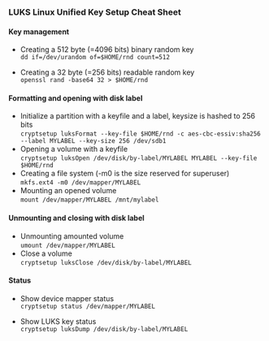 ### LUKS Linux Unified Key Setup Cheat Sheet

#### Key management
* Creating a 512 byte (=4096 bits) binary random key<br/>
  `dd if=/dev/urandom of=$HOME/rnd count=512`
  
* Creating a 32 byte (=256 bits) readable random key<br/>
  `openssl rand -base64 32 > $HOME/rnd`

#### Formatting and opening with disk label

* Initialize a partition with a keyfile and a label, keysize is hashed to 256 bits<br/>
  `cryptsetup luksFormat --key-file $HOME/rnd -c aes-cbc-essiv:sha256 --label MYLABEL --key-size 256 /dev/sdb1`
* Opening a volume with a keyfile<br/>
  `cryptsetup luksOpen /dev/disk/by-label/MYLABEL MYLABEL --key-file $HOME/rnd`
* Creating a file system (-m0 is the size reserved for superuser)<br/>
  `mkfs.ext4 -m0 /dev/mapper/MYLABEL`
* Mounting an opened volume<br/>
  `mount /dev/mapper/MYLABEL /mnt/mylabel`

#### Unmounting and closing with disk label

* Unmounting amounted volume<br/>
  `umount /dev/mapper/MYLABEL`
* Close a volume<br/>
  `cryptsetup luksClose /dev/disk/by-label/MYLABEL`

#### Status

* Show device mapper status<br/>
  `cryptsetup status /dev/mapper/MYLABEL`

* Show LUKS key status<br/>
  `cryptsetup luksDump /dev/disk/by-label/MYLABEL`
